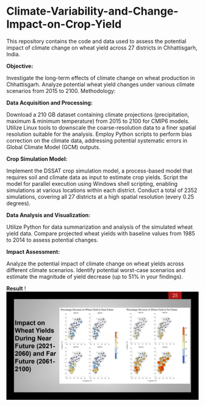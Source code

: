 # Climate-Variability-and-Change-Impact-on-Crop-Yield

This repository contains the code and data used to assess the potential impact of climate change on wheat yield across 27 districts in Chhattisgarh, India.

**Objective:**

Investigate the long-term effects of climate change on wheat production in Chhattisgarh.
Analyze potential wheat yield changes under various climate scenarios from 2015 to 2100.
Methodology:

**Data Acquisition and Processing:**

Download a 210 GB dataset containing climate projections (precipitation, maximum & minimum temperature) from 2015 to 2100 for CMIP6 models.
Utilize Linux tools to downscale the coarse-resolution data to a finer spatial resolution suitable for the analysis.
Employ Python scripts to perform bias correction on the climate data, addressing potential systematic errors in Global Climate Model (GCM) outputs.

**Crop Simulation Model:**

Implement the DSSAT crop simulation model, a process-based model that requires soil and climate data as input to estimate crop yields.
Script the model for parallel execution using Windows shell scripting, enabling simulations at various locations within each district.
Conduct a total of 2352 simulations, covering all 27 districts at a high spatial resolution (every 0.25 degrees).

**Data Analysis and Visualization:**

Utilize Python for data summarization and analysis of the simulated wheat yield data.
Compare projected wheat yields with baseline values from 1985 to 2014 to assess potential changes.

**Impact Assessment:**

Analyze the potential impact of climate change on wheat yields across different climate scenarios.
Identify potential worst-case scenarios and estimate the magnitude of yield decrease (up to 51% in your findings).

**Result**
!![plot](https://github.com/RajulUpadhyay/Climate-Variability-and-Change-Impact-on-Crop-Yield/blob/main/Change_Impact.png)

